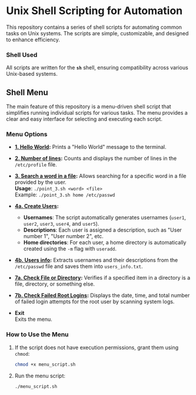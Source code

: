 # Unix Shell Scripting for Automation

This repository contains a series of shell scripts for automating common tasks on Unix systems. The scripts are simple, customizable, and designed to enhance efficiency.

### Shell Used
All scripts are written for the **`sh`** shell, ensuring compatibility across various Unix-based systems.

## Shell Menu

The main feature of this repository is a menu-driven shell script that simplifies running individual scripts for various tasks. The menu provides a clear and easy interface for selecting and executing each script.

### Menu Options

- **[1. Hello World](./point_1.sh):** 
   Prints a "Hello World" message to the terminal.

- **[2. Number of lines](./point_2.sh):** 
   Counts and displays the number of lines in the `/etc/profile` file.

- **[3. Search a word in a file](./point_3.sh):** 
   Allows searching for a specific word in a file provided by the user.  
   **Usage**: `./point_3.sh <word> <file>`  
   Example: `./point_3.sh home /etc/passwd`

- **[4a. Create Users](./users.sh):** 
  - **Usernames**: The script automatically generates usernames (`user1`, `user2`, `user3`, `user4`, and `user5`).
  - **Descriptions**: Each user is assigned a description, such as "User number 1", "User number 2", etc.
  - **Home directories**: For each user, a home directory is automatically created using the `-m` flag with `useradd`.


- **[4b. Users info](./point_4.sh):** 
  Extracts usernames and their descriptions from the `/etc/passwd` file and saves them into `users_info.txt`.


- **[7a. Check File or Directory](./point_7a.sh):** 
Verifies if a specified item in a directory is a file, directory, or something else.

- **[7b. Check Failed Root Logins](./point_7b.sh):** 
Displays the date, time, and total number of failed login attempts for the root user by scanning system logs.

- **Exit**  
   Exits the menu.


### How to Use the Menu

1. If the script does not have execution permissions, grant them using `chmod`:

   ```bash
   chmod +x menu_script.sh
   ```
1. Run the menu script:

   ```bash
   ./menu_script.sh

